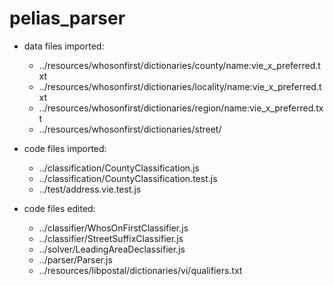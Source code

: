 # pelias_parser

- data files imported:
    - ../resources/whosonfirst/dictionaries/county/name:vie_x_preferred.txt
    - ../resources/whosonfirst/dictionaries/locality/name:vie_x_preferred.txt
    - ../resources/whosonfirst/dictionaries/region/name:vie_x_preferred.txt
    - ../resources/whosonfirst/dictionaries/street/

- code files imported:
    - ../classification/CountyClassification.js
    - ../classification/CountyClassification.test.js
    - ../test/address.vie.test.js

- code files edited:
    - ../classifier/WhosOnFirstClassifier.js
    - ../classifier/StreetSuffixClassifier.js
    - ../solver/LeadingAreaDeclassifier.js
    - ../parser/Parser.js
    - ../resources/libpostal/dictionaries/vi/qualifiers.txt